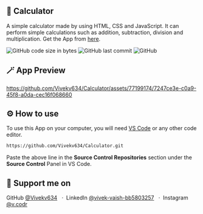## 🧮 Calculator
A simple calculator made by using HTML, CSS and JavaScript. It can perform simple calculations such as addition, subtraction, division and multiplication.
Get the App from [here](https://vivekv634.github.io/Calculator/).

![GitHub code size in bytes](https://img.shields.io/github/languages/code-size/vivekv634/Calculator?style=for-the-badge)
![GitHub last commit](https://img.shields.io/github/last-commit/vivekv634/Calculator?style=for-the-badge)
![GitHub](https://img.shields.io/github/license/vivekv634/notepad-clone?style=for-the-badge)

## 🪄 App Preview
https://github.com/Vivekv634/Calculator/assets/77199174/7247ce3e-c0a9-45f8-a0da-cec16f068660


## ⚙️ How to use
To use this App on your computer, you will need [VS Code](https://code.visualstudio.com/download) or any other code editor.

```bash
https://github.com/Vivekv634/Calculator.git
```
Paste the above line in the **Source Control Repositories** section under the **Source Control** Panel in VS Code.

## 🤝 Support me on
GitHub [@Vivekv634](https://github.com/Vivekv634) &nbsp; &middot;&nbsp;
LinkedIn [@vivek-vaish-bb5803257](https://www.linkedin.com/in/vivek-vaish-bb5803257/) &nbsp; &middot;&nbsp;
Instagram [@v.codr](https://www.instagram.com/v.codr/)
